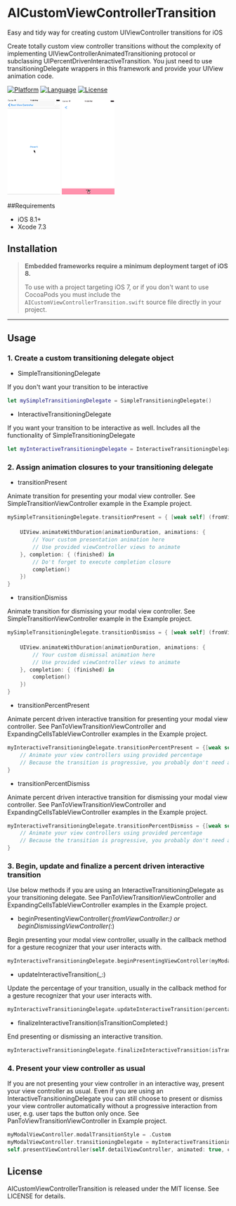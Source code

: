 # AICustomViewControllerTransition

Easy and tidy way for creating custom UIViewController transitions for iOS

Create totally custom view controller transitions without the complexity of implementing UIViewControllerAnimatedTransitioning protocol or subclassing UIPercentDrivenInteractiveTransition. You just need to use transitioningDelegate wrappers in this framework and provide your UIView animation code. 

[![Platform](http://img.shields.io/badge/platform-ios-blue.svg?style=flat
)](https://developer.apple.com/iphone/index.action)
[![Language](http://img.shields.io/badge/language-swift-brightgreen.svg?style=flat
)](https://developer.apple.com/swift)
[![License](http://img.shields.io/badge/license-MIT-lightgrey.svg?style=flat
)](http://mit-license.org)

![](Readme/simple.gif) ![](Readme/pan.gif)

##Requirements
- iOS 8.1+
- Xcode 7.3

## Installation

> **Embedded frameworks require a minimum deployment target of iOS 8.**
>
> To use with a project targeting iOS 7, or if you don't want to use CocoaPods you must include the `AICustomViewControllerTransition.swift` source file directly in your project. 
>

---

## Usage

### 1. Create a custom transitioning delegate object

- SimpleTransitioningDelegate

If you don't want your transition to be interactive

```swift
let mySimpleTransitioningDelegate = SimpleTransitioningDelegate()
```

- InteractiveTransitioningDelegate

If you want your transition to be interactive as well. Includes all the functionality of SimpleTransitioningDelegate

```swift
let myInteractiveTransitioningDelegate = InteractiveTransitioningDelegate()
```

### 2. Assign animation closures to your transitioning delegate

- transitionPresent

Animate transition for presenting your modal view controller. See SimpleTransitionViewController example in the Example project. 

```swift
mySimpleTransitioningDelegate.transitionPresent = { [weak self] (fromViewController: UIViewController, toViewController: UIViewController, containerView: UIView, isInteractive: Bool, isInteractiveTransitionCancelled: Bool, completion: () -> Void) in

	UIView.animateWithDuration(animationDuration, animations: {
		// Your custom presentation animation here
		// Use provided viewController views to animate
	}, completion: { (finished) in
		// Do't forget to execute completion closure
		completion()
	})
}
```

- transitionDismiss

Animate transition for dismissing your modal view controller. See SimpleTransitionViewController example in the Example project. 

```swift
mySimpleTransitioningDelegate.transitionDismiss = { [weak self] (fromViewController: UIViewController, toViewController: UIViewController, containerView: UIView, isInteractive: Bool, isInteractiveTransitionCancelled: Bool, completion: () -> Void) in

	UIView.animateWithDuration(animationDuration, animations: {
		// Your custom dismissal animation here
		// Use provided viewController views to animate
	}, completion: { (finished) in
		completion()
	})
}
```

- transitionPercentPresent

Animate percent driven interactive transition for presenting your modal view controller. See PanToViewTransitionViewController and ExpandingCellsTableViewController examples in the Example project.

```swift
myInteractiveTransitioningDelegate.transitionPercentPresent = {[weak self] (fromViewController: UIViewController, toViewController: UIViewController, percentage: CGFloat, containerView: UIView) in
	// Animate your view controllers using provided percentage
	// Because the transition is progressive, you probably don't need an animation block here
}
```

- transitionPercentDismiss

Animate percent driven interactive transition for dismissing your modal view controller. See PanToViewTransitionViewController and ExpandingCellsTableViewController examples in the Example project.

```swift
myInteractiveTransitioningDelegate.transitionPercentDismiss = {[weak self] (fromViewController: UIViewController, toViewController: UIViewController, percentage: CGFloat, containerView: UIView) in
	// Animate your view controllers using provided percentage
	// Because the transition is progressive, you probably don't need an animation block here
}
```

### 3. Begin, update and finalize a percent driven interactive transition

Use below methods if you are using an InteractiveTransitioningDelegate as your transitioning delegate. See PanToViewTransitionViewController and ExpandingCellsTableViewController examples in the Example project. 

- beginPresentingViewController(_:fromViewController:) or beginDismissingViewController(_:)

Begin presenting your modal view controller, usually in the callback method for a gesture recognizer that your user interacts with.

```swift
myInteractiveTransitioningDelegate.beginPresentingViewController(myModalViewController, fromViewController: self)
```

- updateInteractiveTransition(_:)

Update the percentage of your transition, usually in the callback method for a gesture recognizer that your user interacts with.

```swift
myInteractiveTransitioningDelegate.updateInteractiveTransition(percentage)
```

- finalizeInteractiveTransition(isTransitionCompleted:)

End presenting or dismissing an interactive transition.

```swift
myInteractiveTransitioningDelegate.finalizeInteractiveTransition(isTransitionCompleted:true)
```

### 4. Present your view controller as usual

If you are not presenting your view controller in an interactive way, present your view controller as usual. Even if you are using an InteractiveTransitioningDelegate you can still choose to present or dismiss your view controller automatically without a progressive interaction from user, e.g. user taps the button only once. See PanToViewTransitionViewController in Example project. 

```swift
myModalViewController.modalTransitionStyle = .Custom
myModalViewController.transitioningDelegate = myInteractiveTransitioningDelegate //or mySimpleTransitioningDelegate
self.presentViewController(self.detailViewController, animated: true, completion: nil)
```

## License

AICustomViewControllerTransition is released under the MIT license. See LICENSE for details.

